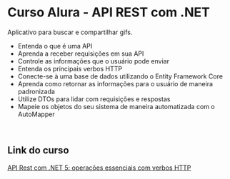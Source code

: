 <h1>Curso Alura - API REST com .NET</h1>

<p>Aplicativo para buscar e compartilhar gifs.</p>
<ul>
  <li>Entenda o que é uma API</li>
  <li>Aprenda a receber requisições em sua API</li>
  <li>Controle as informações que o usuário pode enviar</li>
  <li>Entenda os principais verbos HTTP</li>
  <li>Conecte-se à uma base de dados utilizando o Entity Framework Core</li>
  <li>Aprenda como retornar as informações para o usuário de maneira padronizada</li>
  <li>Utilize DTOs para lidar com requisições e respostas</li>
  <li>Mapeie os objetos do seu sistema de maneira automatizada com o AutoMapper</li>
</ul>

<br>

<h2>Link do curso</h2>
<a href="https://cursos.alura.com.br/course/api-rest-net-5-operacoes-verbos-http/">
API Rest com .NET 5: operações essenciais com verbos HTTP
</a>
